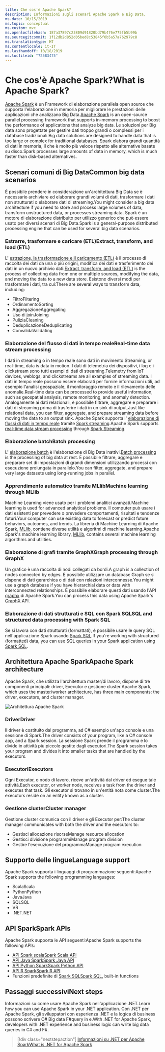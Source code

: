 ```yaml
---
title: Che cos'è Apache Spark?
description: Informazioni sugli scenari Apache Spark e Big Data.
ms.date: 10/15/2019
ms.topic: conceptual
ms.custom: mvc
ms.openlocfilehash: 187a37897c23809d91820bd79b476e775fb5b99b
ms.sourcegitcommit: 1f12db2d852d05bed8c53845f0b5a57a762979c8
ms.translationtype: MT
ms.contentlocale: it-IT
ms.lasthandoff: 10/18/2019
ms.locfileid: "72583475"
---
```

# <a name="what-is-apache-spark"></a><span data-ttu-id="a7341-103">Che cos'è Apache Spark?</span><span class="sxs-lookup"><span data-stu-id="a7341-103">What is Apache Spark?</span></span>

<span data-ttu-id="a7341-104">[Apache Spark](https://spark.apache.org/) è un Framework di elaborazione parallela open source che supporta l'elaborazione in memoria per migliorare le prestazioni delle applicazioni che analizzano Big Data.</span><span class="sxs-lookup"><span data-stu-id="a7341-104">[Apache Spark](https://spark.apache.org/) is an open-source parallel processing framework that supports in-memory processing to boost the performance of applications that analyze big data.</span></span> <span data-ttu-id="a7341-105">Le soluzioni per Big data sono progettate per gestire dati troppo grandi o complessi per i database tradizionali.</span><span class="sxs-lookup"><span data-stu-id="a7341-105">Big data solutions are designed to handle data that is too large or complex for traditional databases.</span></span> <span data-ttu-id="a7341-106">Spark elabora grandi quantità di dati in memoria, il che è molto più veloce rispetto alle alternative basate su disco.</span><span class="sxs-lookup"><span data-stu-id="a7341-106">Spark processes large amounts of data in memory, which is much faster than disk-based alternatives.</span></span> 

## <a name="common-big-data-scenarios"></a><span data-ttu-id="a7341-107">Scenari comuni di Big Data</span><span class="sxs-lookup"><span data-stu-id="a7341-107">Common big data scenarios</span></span>

<span data-ttu-id="a7341-108">È possibile prendere in considerazione un'architettura Big Data se è necessario archiviare ed elaborare grandi volumi di dati, trasformare i dati non strutturati o elaborare dati di streaming.</span><span class="sxs-lookup"><span data-stu-id="a7341-108">You might consider a big data architecture if you need to store and process large volumes of data, transform unstructured data, or processes streaming data.</span></span> <span data-ttu-id="a7341-109">Spark è un motore di elaborazione distribuito per utilizzo generico che può essere usato per diversi scenari di Big Data.</span><span class="sxs-lookup"><span data-stu-id="a7341-109">Spark is a general-purpose distributed processing engine that can be used for several big data scenarios.</span></span> 

### <a name="extract-transform-and-load-etl"></a><span data-ttu-id="a7341-110">Estrarre, trasformare e caricare (ETL)</span><span class="sxs-lookup"><span data-stu-id="a7341-110">Extract, transform, and load (ETL)</span></span>

<span data-ttu-id="a7341-111">L' [estrazione, la trasformazione e il caricamento (ETL)](/azure/architecture/data-guide/relational-data/etl) è il processo di raccolta dei dati da una o più origini, modifica dei dati e trasferimento dei dati in un nuovo archivio dati.</span><span class="sxs-lookup"><span data-stu-id="a7341-111">[Extract, transform, and load (ETL)](/azure/architecture/data-guide/relational-data/etl) is the process of collecting data from one or multiple sources, modifying the data, and moving the data to a new data store.</span></span> <span data-ttu-id="a7341-112">Esistono diversi modi per trasformare i dati, tra cui:</span><span class="sxs-lookup"><span data-stu-id="a7341-112">There are several ways to transform data, including:</span></span>

* <span data-ttu-id="a7341-113">Filtro</span><span class="sxs-lookup"><span data-stu-id="a7341-113">Filtering</span></span>
* <span data-ttu-id="a7341-114">Ordinamento</span><span class="sxs-lookup"><span data-stu-id="a7341-114">Sorting</span></span>
* <span data-ttu-id="a7341-115">Aggregazione</span><span class="sxs-lookup"><span data-stu-id="a7341-115">Aggregating</span></span>
* <span data-ttu-id="a7341-116">Uso di join</span><span class="sxs-lookup"><span data-stu-id="a7341-116">Joining</span></span>
* <span data-ttu-id="a7341-117">Pulizia</span><span class="sxs-lookup"><span data-stu-id="a7341-117">Cleaning</span></span>
* <span data-ttu-id="a7341-118">Deduplicazione</span><span class="sxs-lookup"><span data-stu-id="a7341-118">Deduplicating</span></span>
* <span data-ttu-id="a7341-119">Convalida</span><span class="sxs-lookup"><span data-stu-id="a7341-119">Validating</span></span>

### <a name="real-time-data-stream-processing"></a><span data-ttu-id="a7341-120">Elaborazione del flusso di dati in tempo reale</span><span class="sxs-lookup"><span data-stu-id="a7341-120">Real-time data stream processing</span></span>

<span data-ttu-id="a7341-121">I dati in streaming o in tempo reale sono dati in movimento.</span><span class="sxs-lookup"><span data-stu-id="a7341-121">Streaming, or real-time, data is data in motion.</span></span> <span data-ttu-id="a7341-122">I dati di telemetria dei dispositivi, i log e i clickstream sono tutti esempi di dati di streaming.</span><span class="sxs-lookup"><span data-stu-id="a7341-122">Telemetry from IoT devices, weblogs, and clickstreams are all examples of streaming data.</span></span> <span data-ttu-id="a7341-123">I dati in tempo reale possono essere elaborati per fornire informazioni utili, ad esempio l'analisi geospaziale, il monitoraggio remoto e il rilevamento delle anomalie.</span><span class="sxs-lookup"><span data-stu-id="a7341-123">Real-time data can be processed to provide useful information, such as geospatial analysis, remote monitoring, and anomaly detection.</span></span> <span data-ttu-id="a7341-124">Analogamente ai dati relazionali, è possibile filtrare, aggregare e preparare i dati di streaming prima di trasferire i dati in un sink di output.</span><span class="sxs-lookup"><span data-stu-id="a7341-124">Just like relational data, you can filter, aggregate, and prepare streaming data before moving the data to an output sink.</span></span> <span data-ttu-id="a7341-125">Apache Spark supporta l' [elaborazione di flussi di dati in tempo reale](/azure/architecture/data-guide/big-data/real-time-processing) tramite [Spark streaming](https://spark.apache.org/streaming/).</span><span class="sxs-lookup"><span data-stu-id="a7341-125">Apache Spark supports [real-time data stream processing](/azure/architecture/data-guide/big-data/real-time-processing) through [Spark Streaming](https://spark.apache.org/streaming/).</span></span> 

### <a name="batch-processing"></a><span data-ttu-id="a7341-126">Elaborazione batch</span><span class="sxs-lookup"><span data-stu-id="a7341-126">Batch processing</span></span>

<span data-ttu-id="a7341-127">L' [elaborazione batch](/azure/architecture/data-guide/big-data/batch-processing) è l'elaborazione di Big Data inattivi.</span><span class="sxs-lookup"><span data-stu-id="a7341-127">[Batch processing](/azure/architecture/data-guide/big-data/batch-processing) is the processing of big data at rest.</span></span> <span data-ttu-id="a7341-128">È possibile filtrare, aggregare e preparare set di impostazioni di grandi dimensioni utilizzando processi con esecuzione prolungata in parallelo.</span><span class="sxs-lookup"><span data-stu-id="a7341-128">You can filter, aggregate, and prepare very large datasets using long-running jobs in parallel.</span></span>

### <a name="machine-learning-through-mllib"></a><span data-ttu-id="a7341-129">Apprendimento automatico tramite MLlib</span><span class="sxs-lookup"><span data-stu-id="a7341-129">Machine learning through MLlib</span></span>

<span data-ttu-id="a7341-130">Machine Learning viene usato per i problemi analitici avanzati.</span><span class="sxs-lookup"><span data-stu-id="a7341-130">Machine learning is used for advanced analytical problems.</span></span> <span data-ttu-id="a7341-131">Il computer può usare i dati esistenti per prevedere o prevedere comportamenti, risultati e tendenze futuri.</span><span class="sxs-lookup"><span data-stu-id="a7341-131">Your computer can use existing data to forecast or predict future behaviors, outcomes, and trends.</span></span> <span data-ttu-id="a7341-132">La libreria di Machine Learning di Apache Spark, [MLlib](https://spark.apache.org/mllib/), contiene diverse utilità e algoritmi di machine learning.</span><span class="sxs-lookup"><span data-stu-id="a7341-132">Apache Spark's machine learning library, [MLlib](https://spark.apache.org/mllib/), contains several machine learning algorithms and utilities.</span></span>

### <a name="graph-processing-through-graphx"></a><span data-ttu-id="a7341-133">Elaborazione di grafi tramite GraphX</span><span class="sxs-lookup"><span data-stu-id="a7341-133">Graph processing through GraphX</span></span>

<span data-ttu-id="a7341-134">Un grafico è una raccolta di nodi collegati da bordi.</span><span class="sxs-lookup"><span data-stu-id="a7341-134">A graph is a collection of nodes connected by edges.</span></span> <span data-ttu-id="a7341-135">È possibile utilizzare un database Graph se si dispone di dati gerarchica o di dati con relazioni interconnesse.</span><span class="sxs-lookup"><span data-stu-id="a7341-135">You might use a graph database if you have hierarchial data or data with interconnected relationships.</span></span> <span data-ttu-id="a7341-136">È possibile elaborare questi dati usando l'API [graphx](https://spark.apache.org/graphx/) di Apache Spark.</span><span class="sxs-lookup"><span data-stu-id="a7341-136">You can process this data using Apache Spark's [GraphX](https://spark.apache.org/graphx/) API.</span></span>

### <a name="sql-and-structured-data-processing-with-spark-sql"></a><span data-ttu-id="a7341-137">Elaborazione di dati strutturati e SQL con Spark SQL</span><span class="sxs-lookup"><span data-stu-id="a7341-137">SQL and structured data processing with Spark SQL</span></span>

<span data-ttu-id="a7341-138">Se si lavora con dati strutturati (formattati), è possibile usare le query SQL nell'applicazione Spark usando [Spark SQL](https://spark.apache.org/sql/).</span><span class="sxs-lookup"><span data-stu-id="a7341-138">If you're working with structured (formatted) data, you can use SQL queries in your Spark application using [Spark SQL](https://spark.apache.org/sql/).</span></span>

## <a name="apache-spark-architecture"></a><span data-ttu-id="a7341-139">Architettura Apache Spark</span><span class="sxs-lookup"><span data-stu-id="a7341-139">Apache Spark architecture</span></span>

<span data-ttu-id="a7341-140">Apache Spark, che utilizza l'architettura master/di lavoro, dispone di tre componenti principali: driver, Executor e gestione cluster.</span><span class="sxs-lookup"><span data-stu-id="a7341-140">Apache Spark, which uses the master/worker architecture, has three main components: the driver, executors, and cluster manager.</span></span>

![Architettura Apache Spark](media/spark-architecture.png)

### <a name="driver"></a><span data-ttu-id="a7341-142">Driver</span><span class="sxs-lookup"><span data-stu-id="a7341-142">Driver</span></span>

<span data-ttu-id="a7341-143">Il driver è costituito dal programma, ad C# esempio un'app console e una sessione di Spark.</span><span class="sxs-lookup"><span data-stu-id="a7341-143">The driver consists of your program, like a C# console app, and a Spark session.</span></span> <span data-ttu-id="a7341-144">La sessione Spark prende il programma e lo divide in attività più piccole gestite dagli esecutori.</span><span class="sxs-lookup"><span data-stu-id="a7341-144">The Spark session takes your program and divides it into smaller tasks that are handled by the executors.</span></span>

### <a name="executors"></a><span data-ttu-id="a7341-145">Esecutori</span><span class="sxs-lookup"><span data-stu-id="a7341-145">Executors</span></span>

<span data-ttu-id="a7341-146">Ogni Executor, o nodo di lavoro, riceve un'attività dal driver ed esegue tale attività.</span><span class="sxs-lookup"><span data-stu-id="a7341-146">Each executor, or worker node, receives a task from the driver and executes that task.</span></span> <span data-ttu-id="a7341-147">Gli executor si trovano in un'entità nota come cluster.</span><span class="sxs-lookup"><span data-stu-id="a7341-147">The executors reside on an entity known as a cluster.</span></span>

### <a name="cluster-manager"></a><span data-ttu-id="a7341-148">Gestione cluster</span><span class="sxs-lookup"><span data-stu-id="a7341-148">Cluster manager</span></span>

<span data-ttu-id="a7341-149">Gestione cluster comunica con il driver e gli Executor per:</span><span class="sxs-lookup"><span data-stu-id="a7341-149">The cluster manager communicates with both the driver and the executors to:</span></span>

* <span data-ttu-id="a7341-150">Gestisci allocazione risorse</span><span class="sxs-lookup"><span data-stu-id="a7341-150">Manage resource allocation</span></span>
* <span data-ttu-id="a7341-151">Gestisci divisione programmi</span><span class="sxs-lookup"><span data-stu-id="a7341-151">Manage program division</span></span>
* <span data-ttu-id="a7341-152">Gestire l'esecuzione del programma</span><span class="sxs-lookup"><span data-stu-id="a7341-152">Manage program execution</span></span>

## <a name="language-support"></a><span data-ttu-id="a7341-153">Supporto delle lingue</span><span class="sxs-lookup"><span data-stu-id="a7341-153">Language support</span></span>

<span data-ttu-id="a7341-154">Apache Spark supporta i linguaggi di programmazione seguenti:</span><span class="sxs-lookup"><span data-stu-id="a7341-154">Apache Spark supports the following programming languages:</span></span>

* <span data-ttu-id="a7341-155">Scala</span><span class="sxs-lookup"><span data-stu-id="a7341-155">Scala</span></span>
* <span data-ttu-id="a7341-156">Python</span><span class="sxs-lookup"><span data-stu-id="a7341-156">Python</span></span>
* <span data-ttu-id="a7341-157">Java</span><span class="sxs-lookup"><span data-stu-id="a7341-157">Java</span></span>
* <span data-ttu-id="a7341-158">SQL</span><span class="sxs-lookup"><span data-stu-id="a7341-158">SQL</span></span>
* <span data-ttu-id="a7341-159">V</span><span class="sxs-lookup"><span data-stu-id="a7341-159">R</span></span>
* <span data-ttu-id="a7341-160">.NET</span><span class="sxs-lookup"><span data-stu-id="a7341-160">.NET</span></span>

## <a name="spark-apis"></a><span data-ttu-id="a7341-161">API Spark</span><span class="sxs-lookup"><span data-stu-id="a7341-161">Spark APIs</span></span>

<span data-ttu-id="a7341-162">Apache Spark supporta le API seguenti:</span><span class="sxs-lookup"><span data-stu-id="a7341-162">Apache Spark supports the following APIs:</span></span>

* [<span data-ttu-id="a7341-163">API Spark scala</span><span class="sxs-lookup"><span data-stu-id="a7341-163">Spark Scala API</span></span>](https://spark.apache.org/docs/2.2.0/api/scala/index.html)
* [<span data-ttu-id="a7341-164">API Java Spark</span><span class="sxs-lookup"><span data-stu-id="a7341-164">Spark Java API</span></span>](https://spark.apache.org/docs/2.2.0/api/java/index.html)
* [<span data-ttu-id="a7341-165">API Python Spark</span><span class="sxs-lookup"><span data-stu-id="a7341-165">Spark Python API</span></span>](https://spark.apache.org/docs/2.2.0/api/python/index.html)
* [<span data-ttu-id="a7341-166">API R Spark</span><span class="sxs-lookup"><span data-stu-id="a7341-166">Spark R API</span></span>](https://spark.apache.org/docs/2.2.0/api/R/index.html)
* <span data-ttu-id="a7341-167">Funzioni predefinite di [Spark SQL](https://spark.apache.org/docs/latest/api/sql/index.html)</span><span class="sxs-lookup"><span data-stu-id="a7341-167">[Spark SQL](https://spark.apache.org/docs/latest/api/sql/index.html), built-in functions</span></span>

## <a name="next-steps"></a><span data-ttu-id="a7341-168">Passaggi successivi</span><span class="sxs-lookup"><span data-stu-id="a7341-168">Next steps</span></span>

<span data-ttu-id="a7341-169">Informazioni su come usare Apache Spark nell'applicazione .NET.</span><span class="sxs-lookup"><span data-stu-id="a7341-169">Learn how you can use Apache Spark in your .NET application.</span></span> <span data-ttu-id="a7341-170">Con .NET per Apache Spark, gli sviluppatori con esperienza .NET e la logica di business possono scrivere C# Big data F#query in e.</span><span class="sxs-lookup"><span data-stu-id="a7341-170">With .NET for Apache Spark, developers with .NET experience and business logic can write big data queries in C# and F#.</span></span>
> [!div class="nextstepaction"]
> [<span data-ttu-id="a7341-171">Informazioni su .NET per Apache Spark</span><span class="sxs-lookup"><span data-stu-id="a7341-171">What is .NET for Apache Spark</span></span>](what-is-apache-spark-dotnet.md)
